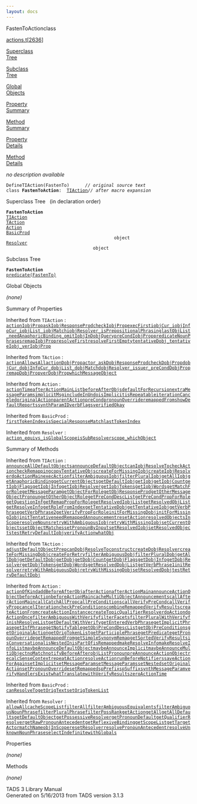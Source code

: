 ```yaml
---
layout: docs
---
```

<span class="title">FastenToAction</span><span class="type">class</span>

[actions.t](../file/actions.t.html)\[[2636](../source/actions.t.html#2636)\]

[Superclass  
Tree](#_SuperClassTree_)

[Subclass  
Tree](#_SubClassTree_)

[Global  
Objects](#_ObjectSummary_)

[Property  
Summary](#_PropSummary_)

[Method  
Summary](#_MethodSummary_)

[Property  
Details](#_Properties_)

[Method  
Details](#_Methods_)

<div class="fdesc">

*no description available*

`DefineTIAction(FastenTo)      `*`// original source text`*  
`class `**`FastenToAction`**` :   `[`TIAction`](../object/TIAction.html)*`// after macro expansion`*

</div>

<span id="_SuperClassTree_"></span>

<div class="mjhd">

<span class="hdln">Superclass Tree</span>   (in declaration order)

</div>

**`FastenToAction`**  
[`TIAction`](../object/TIAction.html)  
[`TAction`](../object/TAction.html)  
[`Action`](../object/Action.html)  
[`BasicProd`](../object/BasicProd.html)  
`                                         object`  
[`Resolver`](../object/Resolver.html)  
`                                 object`  
<span id="_SubClassTree_"></span>

<div class="mjhd">

<span class="hdln">Subclass Tree</span>  

</div>

**`FastenToAction`**  
[`predicate(FastenTo)`](../object/predicate(FastenTo).html)  
<span id="_ObjectSummary_"></span>

<div class="mjhd">

<span class="hdln">Global Objects</span>  

</div>

*(none)* <span id="_PropSummary_"></span>

<div class="mjhd">

<span class="hdln">Summary of Properties</span>  

</div>



Inherited from `TIAction` :  
[`actionIobjProp`](../object/TIAction.html#actionIobjProp)[`askIobjResponseProd`](../object/TIAction.html#askIobjResponseProd)[`checkIobjProp`](../object/TIAction.html#checkIobjProp)[`execFirst`](../object/TIAction.html#execFirst)[`iobjCur_`](../object/TIAction.html#iobjCur_)[`iobjInfoCur_`](../object/TIAction.html#iobjInfoCur_)[`iobjList_`](../object/TIAction.html#iobjList_)[`iobjMatch`](../object/TIAction.html#iobjMatch)[`iobjResolver_`](../object/TIAction.html#iobjResolver_)[`isPrepositionalPhrasing`](../object/TIAction.html#isPrepositionalPhrasing)[`lastObjList_`](../object/TIAction.html#lastObjList_)[`needAnaphoricBinding_`](../object/TIAction.html#needAnaphoricBinding_)[`omitIobjInDobjQuery`](../object/TIAction.html#omitIobjInDobjQuery)[`preCondIobjProp`](../object/TIAction.html#preCondIobjProp)[`predicateNounPhrases`](../object/TIAction.html#predicateNounPhrases)[`remapIobjProp`](../object/TIAction.html#remapIobjProp)[`resolveFirst`](../object/TIAction.html#resolveFirst)[`resolveFirstEmpty`](../object/TIAction.html#resolveFirstEmpty)[`tentativeDobj_`](../object/TIAction.html#tentativeDobj_)[`tentativeIobj_`](../object/TIAction.html#tentativeIobj_)[`verIobjProp`](../object/TIAction.html#verIobjProp)

Inherited from `TAction` :  
[`actionAllowsAll`](../object/TAction.html#actionAllowsAll)[`actionDobjProp`](../object/TAction.html#actionDobjProp)[`actor_`](../object/TAction.html#actor_)[`askDobjResponseProd`](../object/TAction.html#askDobjResponseProd)[`checkDobjProp`](../object/TAction.html#checkDobjProp)[`dobjCur_`](../object/TAction.html#dobjCur_)[`dobjInfoCur_`](../object/TAction.html#dobjInfoCur_)[`dobjList_`](../object/TAction.html#dobjList_)[`dobjMatch`](../object/TAction.html#dobjMatch)[`dobjResolver_`](../object/TAction.html#dobjResolver_)[`issuer_`](../object/TAction.html#issuer_)[`preCondDobjProp`](../object/TAction.html#preCondDobjProp)[`remapDobjProp`](../object/TAction.html#remapDobjProp)[`verDobjProp`](../object/TAction.html#verDobjProp)[`whichMessageObject`](../object/TAction.html#whichMessageObject)

Inherited from `Action` :  
[`actionTime`](../object/Action.html#actionTime)[`afterActionMainList`](../object/Action.html#afterActionMainList)[`beforeAfterObjs`](../object/Action.html#beforeAfterObjs)[`defaultForRecursion`](../object/Action.html#defaultForRecursion)[`extraMessageParams`](../object/Action.html#extraMessageParams)[`implicitMsg`](../object/Action.html#implicitMsg)[`includeInUndo`](../object/Action.html#includeInUndo)[`isImplicit`](../object/Action.html#isImplicit)[`isRepeatable`](../object/Action.html#isRepeatable)[`iterationCanceled`](../object/Action.html#iterationCanceled)[`originalAction`](../object/Action.html#originalAction)[`parentAction`](../object/Action.html#parentAction)[`preCond`](../object/Action.html#preCond)[`pronounOverride`](../object/Action.html#pronounOverride)[`remappedFrom`](../object/Action.html#remappedFrom)[`showDefaultReports`](../object/Action.html#showDefaultReports)[`synthParamID`](../object/Action.html#synthParamID)[`verbFlags`](../object/Action.html#verbFlags)[`verifiedOkay`](../object/Action.html#verifiedOkay)

Inherited from `BasicProd` :  
[`firstTokenIndex`](../object/BasicProd.html#firstTokenIndex)[`isSpecialResponseMatch`](../object/BasicProd.html#isSpecialResponseMatch)[`lastTokenIndex`](../object/BasicProd.html#lastTokenIndex)

Inherited from `Resolver` :  
[`action_`](../object/Resolver.html#action_)[`equivs_`](../object/Resolver.html#equivs_)[`isGlobalScope`](../object/Resolver.html#isGlobalScope)[`isSubResolver`](../object/Resolver.html#isSubResolver)[`scope_`](../object/Resolver.html#scope_)[`whichObject`](../object/Resolver.html#whichObject)

<span id="_MethodSummary_"></span>

<div class="mjhd">

<span class="hdln">Summary of Methods</span>  

</div>



Inherited from `TIAction` :  
[`announceAllDefaultObjects`](../object/TIAction.html#announceAllDefaultObjects)[`announceDefaultObject`](../object/TIAction.html#announceDefaultObject)[`canIobjResolveTo`](../object/TIAction.html#canIobjResolveTo)[`checkAction`](../object/TIAction.html#checkAction)[`checkRemapping`](../object/TIAction.html#checkRemapping)[`copyTentativeObjs`](../object/TIAction.html#copyTentativeObjs)[`createForMissingIobj`](../object/TIAction.html#createForMissingIobj)[`createIobjResolver`](../object/TIAction.html#createIobjResolver)[`doActionMain`](../object/TIAction.html#doActionMain)[`execAction`](../object/TIAction.html#execAction)[`filterAmbiguousIobj`](../object/TIAction.html#filterAmbiguousIobj)[`filterPluralIobj`](../object/TIAction.html#filterPluralIobj)[`getAllIobj`](../object/TIAction.html#getAllIobj)[`getAnaphoricBinding`](../object/TIAction.html#getAnaphoricBinding)[`getCurrentObjects`](../object/TIAction.html#getCurrentObjects)[`getDefaultIobj`](../object/TIAction.html#getDefaultIobj)[`getIobj`](../object/TIAction.html#getIobj)[`getIobjCount`](../object/TIAction.html#getIobjCount)[`getIobjFlags`](../object/TIAction.html#getIobjFlags)[`getIobjInfo`](../object/TIAction.html#getIobjInfo)[`getIobjResolver`](../object/TIAction.html#getIobjResolver)[`getIobjTokens`](../object/TIAction.html#getIobjTokens)[`getIobjWords`](../object/TIAction.html#getIobjWords)[`getMatchForRole`](../object/TIAction.html#getMatchForRole)[`getMessageParam`](../object/TIAction.html#getMessageParam)[`getObjectForRole`](../object/TIAction.html#getObjectForRole)[`getObjResponseProd`](../object/TIAction.html#getObjResponseProd)[`getOtherMessageObjectPronoun`](../object/TIAction.html#getOtherMessageObjectPronoun)[`getOtherObjectRole`](../object/TIAction.html#getOtherObjectRole)[`getPreCondDescList`](../object/TIAction.html#getPreCondDescList)[`getPreCondPropForRole`](../object/TIAction.html#getPreCondPropForRole)[`getQuestionInf`](../object/TIAction.html#getQuestionInf)[`getRemapPropForRole`](../object/TIAction.html#getRemapPropForRole)[`getResolvedIobjList`](../object/TIAction.html#getResolvedIobjList)[`getResolvedObjList`](../object/TIAction.html#getResolvedObjList)[`getResolveInfo`](../object/TIAction.html#getResolveInfo)[`getRoleFromIndex`](../object/TIAction.html#getRoleFromIndex)[`getTentativeDobj`](../object/TIAction.html#getTentativeDobj)[`getTentativeIobj`](../object/TIAction.html#getTentativeIobj)[`getVerbPhrase`](../object/TIAction.html#getVerbPhrase)[`getVerbPhrase2`](../object/TIAction.html#getVerbPhrase2)[`getVerifyPropForRole`](../object/TIAction.html#getVerifyPropForRole)[`initForMissingDobj`](../object/TIAction.html#initForMissingDobj)[`initForMissingIobj`](../object/TIAction.html#initForMissingIobj)[`initTentative`](../object/TIAction.html#initTentative)[`needRemappedAnnouncement`](../object/TIAction.html#needRemappedAnnouncement)[`resetAction`](../object/TIAction.html#resetAction)[`resolvedObjectsInScope`](../object/TIAction.html#resolvedObjectsInScope)[`resolveNouns`](../object/TIAction.html#resolveNouns)[`retryWithAmbiguousIobj`](../object/TIAction.html#retryWithAmbiguousIobj)[`retryWithMissingIobj`](../object/TIAction.html#retryWithMissingIobj)[`setCurrentObjects`](../object/TIAction.html#setCurrentObjects)[`setObjectMatches`](../object/TIAction.html#setObjectMatches)[`setPronounByInput`](../object/TIAction.html#setPronounByInput)[`setResolvedIobj`](../object/TIAction.html#setResolvedIobj)[`setResolvedObjects`](../object/TIAction.html#setResolvedObjects)[`testRetryDefaultIobj`](../object/TIAction.html#testRetryDefaultIobj)[`verifyAction`](../object/TIAction.html#verifyAction)[`whatObj`](../object/TIAction.html#whatObj)

Inherited from `TAction` :  
[`adjustDefaultObjectPrep`](../object/TAction.html#adjustDefaultObjectPrep)[`canDobjResolveTo`](../object/TAction.html#canDobjResolveTo)[`construct`](../object/TAction.html#construct)[`createDobjResolver`](../object/TAction.html#createDobjResolver)[`createForMissingDobj`](../object/TAction.html#createForMissingDobj)[`createForRetry`](../object/TAction.html#createForRetry)[`filterAmbiguousDobj`](../object/TAction.html#filterAmbiguousDobj)[`filterPluralDobj`](../object/TAction.html#filterPluralDobj)[`getAllDobj`](../object/TAction.html#getAllDobj)[`getDefaultDobj`](../object/TAction.html#getDefaultDobj)[`getDobj`](../object/TAction.html#getDobj)[`getDobjCount`](../object/TAction.html#getDobjCount)[`getDobjFlags`](../object/TAction.html#getDobjFlags)[`getDobjInfo`](../object/TAction.html#getDobjInfo)[`getDobjResolver`](../object/TAction.html#getDobjResolver)[`getDobjTokens`](../object/TAction.html#getDobjTokens)[`getDobjWords`](../object/TAction.html#getDobjWords)[`getResolvedDobjList`](../object/TAction.html#getResolvedDobjList)[`getVerbPhrase1`](../object/TAction.html#getVerbPhrase1)[`initResolver`](../object/TAction.html#initResolver)[`retryWithAmbiguousDobj`](../object/TAction.html#retryWithAmbiguousDobj)[`retryWithMissingDobj`](../object/TAction.html#retryWithMissingDobj)[`setResolvedDobj`](../object/TAction.html#setResolvedDobj)[`testRetryDefaultDobj`](../object/TAction.html#testRetryDefaultDobj)

Inherited from `Action` :  
[`actionOfKind`](../object/Action.html#actionOfKind)[`addBeforeAfterObj`](../object/Action.html#addBeforeAfterObj)[`afterAction`](../object/Action.html#afterAction)[`afterActionMain`](../object/Action.html#afterActionMain)[`announceActionObject`](../object/Action.html#announceActionObject)[`beforeAction`](../object/Action.html#beforeAction)[`beforeActionMain`](../object/Action.html#beforeActionMain)[`cacheMultiObjectAnnouncements`](../object/Action.html#cacheMultiObjectAnnouncements)[`callAfterActionMain`](../object/Action.html#callAfterActionMain)[`callCatchAllProp`](../object/Action.html#callCatchAllProp)[`callPreConditions`](../object/Action.html#callPreConditions)[`callVerifyPreCond`](../object/Action.html#callVerifyPreCond)[`callVerifyProp`](../object/Action.html#callVerifyProp)[`cancelIteration`](../object/Action.html#cancelIteration)[`checkPreConditions`](../object/Action.html#checkPreConditions)[`combineRemappedVerifyResults`](../object/Action.html#combineRemappedVerifyResults)[`createActionFrom`](../object/Action.html#createActionFrom)[`createActionInstance`](../object/Action.html#createActionInstance)[`createTopicQualifierResolver`](../object/Action.html#createTopicQualifierResolver)[`doAction`](../object/Action.html#doAction)[`doActionOnce`](../object/Action.html#doActionOnce)[`filterAmbiguousWithVerify`](../object/Action.html#filterAmbiguousWithVerify)[`filterFacets`](../object/Action.html#filterFacets)[`filterPluralWithVerify`](../object/Action.html#filterPluralWithVerify)[`finishResolveList`](../object/Action.html#finishResolveList)[`getDefaultWithVerify`](../object/Action.html#getDefaultWithVerify)[`getEnteredVerbPhrase`](../object/Action.html#getEnteredVerbPhrase)[`getImplicitPhrase`](../object/Action.html#getImplicitPhrase)[`getInfPhrase`](../object/Action.html#getInfPhrase)[`getNotifyTable`](../object/Action.html#getNotifyTable)[`getObjPreCondDescList`](../object/Action.html#getObjPreCondDescList)[`getObjPreConditions`](../object/Action.html#getObjPreConditions)[`getOriginalAction`](../object/Action.html#getOriginalAction)[`getOrigTokenList`](../object/Action.html#getOrigTokenList)[`getParticiplePhrase`](../object/Action.html#getParticiplePhrase)[`getPredicate`](../object/Action.html#getPredicate)[`getPronounOverride`](../object/Action.html#getPronounOverride)[`getRemappedFrom`](../object/Action.html#getRemappedFrom)[`getSimpleSynonymRemap`](../object/Action.html#getSimpleSynonymRemap)[`getSortedVerifyResults`](../object/Action.html#getSortedVerifyResults)[`isConversational`](../object/Action.html#isConversational)[`isNestedIn`](../object/Action.html#isNestedIn)[`isPartOf`](../object/Action.html#isPartOf)[`isRemapped`](../object/Action.html#isRemapped)[`makeResolveInfo`](../object/Action.html#makeResolveInfo)[`makeResolveInfoList`](../object/Action.html#makeResolveInfoList)[`maybeAnnounceDefaultObject`](../object/Action.html#maybeAnnounceDefaultObject)[`maybeAnnounceImplicit`](../object/Action.html#maybeAnnounceImplicit)[`maybeAnnounceMultiObject`](../object/Action.html#maybeAnnounceMultiObject)[`noMatch`](../object/Action.html#noMatch)[`notifyBeforeAfter`](../object/Action.html#notifyBeforeAfter)[`objListPronoun`](../object/Action.html#objListPronoun)[`preAnnounceActionObject`](../object/Action.html#preAnnounceActionObject)[`recalcSenseContext`](../object/Action.html#recalcSenseContext)[`repeatAction`](../object/Action.html#repeatAction)[`resolveAction`](../object/Action.html#resolveAction)[`runBeforeNotifiers`](../object/Action.html#runBeforeNotifiers)[`saveActionForAgain`](../object/Action.html#saveActionForAgain)[`setImplicit`](../object/Action.html#setImplicit)[`setMessageParam`](../object/Action.html#setMessageParam)[`setMessageParams`](../object/Action.html#setMessageParams)[`setNested`](../object/Action.html#setNested)[`setOriginalAction`](../object/Action.html#setOriginalAction)[`setPronounOverride`](../object/Action.html#setPronounOverride)[`setRemapped`](../object/Action.html#setRemapped)[`spPrefix`](../object/Action.html#spPrefix)[`spSuffix`](../object/Action.html#spSuffix)[`synthMessageParam`](../object/Action.html#synthMessageParam)[`verifyHandlersExist`](../object/Action.html#verifyHandlersExist)[`whatTranslate`](../object/Action.html#whatTranslate)[`withVerifyResults`](../object/Action.html#withVerifyResults)[`zeroActionTime`](../object/Action.html#zeroActionTime)

Inherited from `BasicProd` :  
[`canResolveTo`](../object/BasicProd.html#canResolveTo)[`getOrigText`](../object/BasicProd.html#getOrigText)[`setOrigTokenList`](../object/BasicProd.html#setOrigTokenList)

Inherited from `Resolver` :  
[`allowAll`](../object/Resolver.html#allowAll)[`cacheScopeList`](../object/Resolver.html#cacheScopeList)[`filterAll`](../object/Resolver.html#filterAll)[`filterAmbiguousEquivalents`](../object/Resolver.html#filterAmbiguousEquivalents)[`filterAmbiguousNounPhrase`](../object/Resolver.html#filterAmbiguousNounPhrase)[`filterPluralPhrase`](../object/Resolver.html#filterPluralPhrase)[`filterPossRank`](../object/Resolver.html#filterPossRank)[`getAction`](../object/Resolver.html#getAction)[`getAll`](../object/Resolver.html#getAll)[`getAllDefaults`](../object/Resolver.html#getAllDefaults)[`getDefaultObject`](../object/Resolver.html#getDefaultObject)[`getPossessiveResolver`](../object/Resolver.html#getPossessiveResolver)[`getPronounDefault`](../object/Resolver.html#getPronounDefault)[`getQualifierResolver`](../object/Resolver.html#getQualifierResolver)[`getRawPronounAntecedent`](../object/Resolver.html#getRawPronounAntecedent)[`getReflexiveBinding`](../object/Resolver.html#getReflexiveBinding)[`getScopeList`](../object/Resolver.html#getScopeList)[`getTargetActor`](../object/Resolver.html#getTargetActor)[`matchName`](../object/Resolver.html#matchName)[`objInScope`](../object/Resolver.html#objInScope)[`resetResolver`](../object/Resolver.html#resetResolver)[`resolvePronounAntecedent`](../object/Resolver.html#resolvePronounAntecedent)[`resolveUnknownNounPhrase`](../object/Resolver.html#resolveUnknownNounPhrase)[`selectIndefinite`](../object/Resolver.html#selectIndefinite)[`withGlobals`](../object/Resolver.html#withGlobals)

<span id="_Properties_"></span>

<div class="mjhd">

<span class="hdln">Properties</span>  

</div>

*(none)* <span id="_Methods_"></span>

<div class="mjhd">

<span class="hdln">Methods</span>  

</div>

*(none)*

<div class="ftr">

TADS 3 Library Manual  
Generated on 5/16/2013 from TADS version 3.1.3

</div>
